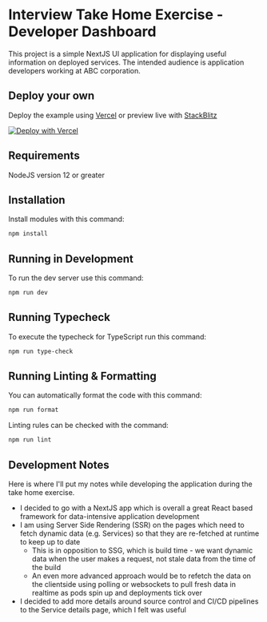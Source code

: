 # Interview Take Home Exercise - Developer Dashboard

This project is a simple NextJS UI application for displaying useful information on deployed services. The intended audience is application developers working at ABC corporation.

## Deploy your own

Deploy the example using [Vercel](https://vercel.com?utm_source=github&utm_medium=readme&utm_campaign=next-example) or preview live with [StackBlitz](https://stackblitz.com/github/vercel/next.js/tree/canary/examples/with-typescript)

[![Deploy with Vercel](https://vercel.com/button)](https://vercel.com/new/clone?repository-url=https://github.com/vercel/next.js/tree/canary/examples/with-typescript&project-name=with-typescript&repository-name=with-typescript)

## Requirements

NodeJS version 12 or greater

## Installation

Install modules with this command:

```bash
npm install
```

## Running in Development

To run the dev server use this command:

```bash
npm run dev
```

## Running Typecheck

To execute the typecheck for TypeScript run this command:

```bash
npm run type-check
```

## Running Linting & Formatting

You can automatically format the code with this command:

```bash
npm run format
```

Linting rules can be checked with the command:

```bash
npm run lint
```

## Development Notes

Here is where I'll put my notes while developing the application during the take home exercise.

- I decided to go with a NextJS app which is overall a great React based framework for data-intensive application development
- I am using Server Side Rendering (SSR) on the pages which need to fetch dynamic data (e.g. Services) so that they are re-fetched at runtime to keep up to date
  - This is in opposition to SSG, which is build time - we want dynamic data when the user makes a request, not stale data from the time of the build
  - An even more advanced approach would be to refetch the data on the clientside using polling or websockets to pull fresh data in realtime as pods spin up and deployments tick over
- I decided to add more details around source control and CI/CD pipelines to the Service details page, which I felt was useful
